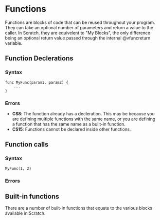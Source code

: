 # Functions
Functions are blocks of code that can be reused throughout your program. They can take an optional number of parameters and return a value to the caller. In Scratch, they are equivelent to "My Blocks", the only difference being an optional return value passed through the internal @vfuncreturn variable.

## Function Declerations

### Syntax
```
func MyFunc(param1, param2) {
    ...
}
```

### Errors
- **CS8**: The function already has a decleration. This may be because you are defining multiple functions with the same name, or you are defining a function that has the same name as a built-in function.
- **CS15**: Functions cannot be declared inside other functions.


## Function calls

### Syntax
```
MyFunc(1, 2)
```

### Errors


## Built-in functions
There are a number of built-in functions that equate to the various blocks available in Scratch.